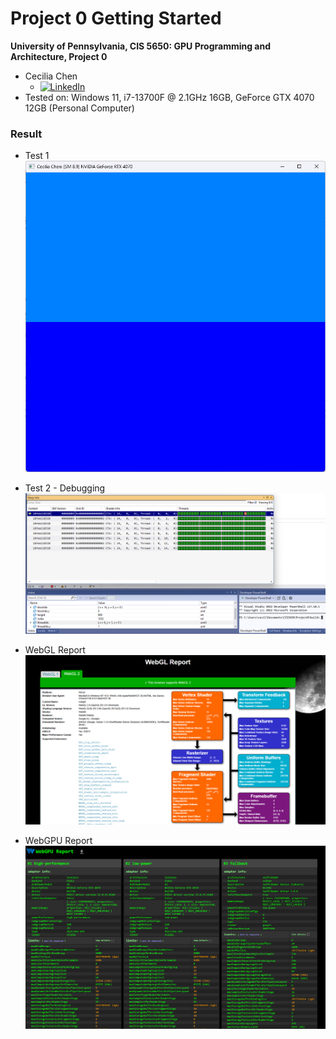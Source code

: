 Project 0 Getting Started
====================

**University of Pennsylvania, CIS 5650: GPU Programming and Architecture, Project 0**

* Cecilia Chen 
  * [![LinkedIn](https://img.shields.io/badge/LinkedIn-Profile-blue?logo=linkedin&style=flat)](https://www.linkedin.com/in/yue-chen-643182223/)
* Tested on: Windows 11, i7-13700F @ 2.1GHz 16GB, GeForce GTX 4070 12GB (Personal Computer)

### Result

* Test 1
![](images/2-1-2.png)

* Test 2 - Debugging
![](images/2-1-3.png)

* WebGL Report
![](images/2-2.png)

* WebGPU Report
![](images/2-3.png)

